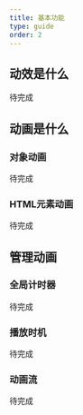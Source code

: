 ```yaml
---
title: 基本功能
type: guide
order: 2
---
```


## 动效是什么

待完成

## 动画是什么

### 对象动画

待完成

### HTML元素动画

待完成

## 管理动画

### 全局计时器

待完成

### 播放时机

待完成

### 动画流

待完成
